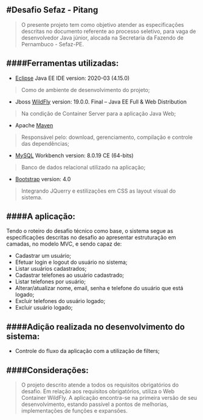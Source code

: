 #Desafio Sefaz - Pitang
--------
>O presente projeto tem como objetivo atender as especificações descritas no documento referente ao processo seletivo, para vaga de desenvolvedor Java júnior, alocada na Secretaria da Fazendo de Pernambuco - Sefaz-PE.

####Ferramentas utilizadas:
------
- [Eclipse][1] Java EE IDE version: 2020-03 (4.15.0) 
>Como de ambiente de desenvolvimento do projeto;
- Jboss [WildFly][2] version: 19.0.0. Final – Java EE Full & Web Distribution
>Na condição de Container Server para a aplicação Java Web;
- Apache [Maven][3]
>Responsável pelo: download, gerenciamento, compilação e controle das dependências;
- [MySQL][4] Workbench version: 8.0.19 CE (64-bits)
>Banco de dados relacional utilizado na aplicação;
- [Bootstrap][5]  version: 4.0
>Integrando JQuerry e estilizações em CSS as layout visual do sistema.

####A aplicação:
-----
Tendo o roteiro do desafio técnico como base, o sistema segue as especificações descritas no desafio ao apresentar estruturação em camadas, no modelo MVC, e sendo capaz de:
- Cadastrar um usuário;
- Efetuar login e logout do usuário no sistema;
- Listar usuários cadastrados;
- Cadastrar telefones ao usuário cadastrado;
- Listar telefones por usuário;
- Alterar/atualizar nome, email, senha e telefone do usuário que está logado;
- Excluir telefones do usuário logado;
- Excluir usuário logado;

####Adição realizada no desenvolvimento do sistema:
------
- Controle do fluxo da aplicação com a utilização de filters;

####Considerações:
-----
>O projeto descrito atende a todos os requisitos obrigatórios do desafio. Em relação aos requisitos obrigatórios, utiliza o Web Container WildFly. A aplicação encontra-se na primeira versão de seu desenvolvimento, estando passível a pontos de melhorias, implementações de funções e expansões. 

[1]: https://www.eclipse.org/downloads/ "Eclipse"
[2]: https://www.wildfly.org/downloads/ "WildFly"
[3]: https://maven.apache.org/download.cgi "Maven"
[4]: https://www.mysql.com/products/workbench/ "MySQL"
[5]: https://getbootstrap.com/docs/4.0/getting-started/introduction/ "Bootstrap"
